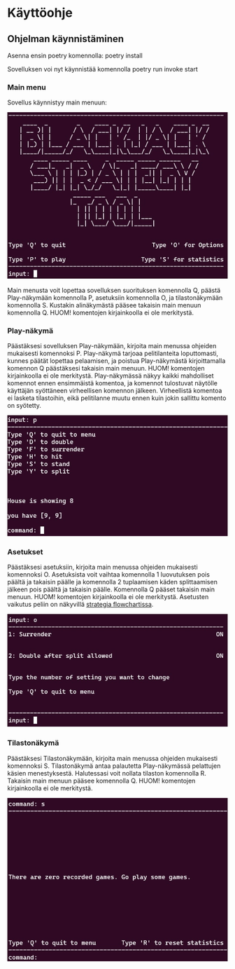 # Käyttöohje
## Ohjelman käynnistäminen

Asenna ensin poetry komennolla: poetry install

Sovelluksen voi nyt käynnistää komennolla poetry run invoke start

### Main menu
Sovellus käynnistyy main menuun:

![Main menu](https://github.com/ogvirtan/ot-harjoitustyo/blob/master/dokumentaatio/ko_liitteet/main_menu.jpg)

Main menusta voit lopettaa sovelluksen suorituksen komennolla Q, päästä Play-näkymään komennolla P, asetuksiin komennolla O, ja tilastonäkymään komennolla S. Kustakin alinäkymästä pääsee takaisin main menuun komennolla Q. HUOM! komentojen kirjainkoolla ei ole merkitystä.

### Play-näkymä
Päästäksesi sovelluksen Play-näkymään, kirjoita main menussa ohjeiden mukaisesti komennoksi P. Play-näkymä tarjoaa pelitilanteita loputtomasti, kunnes päätät lopettaa pelaamisen, ja poistua Play-näkymästä kirjoittamalla komennon Q päästäksesi takaisin main menuun. HUOM! komentojen kirjainkoolla ei ole merkitystä. Play-näkymässä näkyy kaikki mahdolliset komennot ennen ensimmäistä komentoa, ja komennot tulostuvat näytölle käyttäjän syöttäneen virheellisen komennon jälkeen. Virheellistä komentoa ei lasketa tilastoihin, eikä pelitilanne muutu ennen kuin jokin sallittu komento on syötetty.

![Esimerkki Play-näkymästä](https://github.com/ogvirtan/ot-harjoitustyo/blob/master/dokumentaatio/ko_liitteet/play_screen_example.jpg)

### Asetukset

Päästäksesi asetuksiin, kirjoita main menussa ohjeiden mukaisesti komennoksi O. Asetuksista voit vaihtaa komennolla 1 luovutuksen pois päältä ja takaisin päälle ja komennolla 2 tuplaamisen käden splittaamisen jälkeen pois päältä ja takaisin päälle. Komennolla Q pääset takaisin main menuun. HUOM! komentojen kirjainkoolla ei ole merkitystä. Asetusten vaikutus peliin on näkyvillä [strategia flowchartissa](https://github.com/ogvirtan/ot-harjoitustyo/blob/master/dokumentaatio/Strategy_flowchart.jpg).

![Asetukset](https://github.com/ogvirtan/ot-harjoitustyo/blob/master/dokumentaatio/ko_liitteet/options_screen.jpg)

### Tilastonäkymä

Päästäksesi Tilastonäkymään, kirjoita main menussa ohjeiden mukaisesti komennoksi S. Tilastonäkymä antaa palautetta Play-näkymässä pelattujen käsien menestyksestä. Halutessasi voit nollata tilaston komennolla R. Takaisin main menuun pääsee komennolla Q. HUOM! komentojen kirjainkoolla ei ole merkitystä.

![Statistics](https://github.com/ogvirtan/ot-harjoitustyo/blob/master/dokumentaatio/ko_liitteet/statistics_screen_example.jpg)
